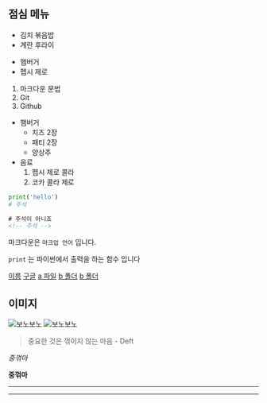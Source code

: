 ## 점심 메뉴

* 김치 볶음밥
* 계란 후라이

- 햄버거
- 펩시 제로

1. 마크다운 문법
2. Git
3. Github

- 햄버거    
    - 치즈 2장
    - 패티 2장
    - 양상추
- 음료
    1. 펩시 제로 콜라
    2. 코카 콜라 제로

```python
print('hello')
# 주석
```

```html
# 주석이 아니죠
<!-- 주석 -->
```

마크다운은 `마크업 언어` 입니다.

`print` 는 파이썬에서 출력을 하는 함수 입니다

[이름](url)
[구글](https://google.com)
[a 파일](a.md) 
[b 폴더](b/)
[b 폴더](b/b.txt)

## 이미지

​![보노보노](b/1.png)
​![보노보노](b/2.png)

> 중요한 것은 꺾이지 않는 마음 - Deft


*중꺾마*

**중꺾마**

***
___



